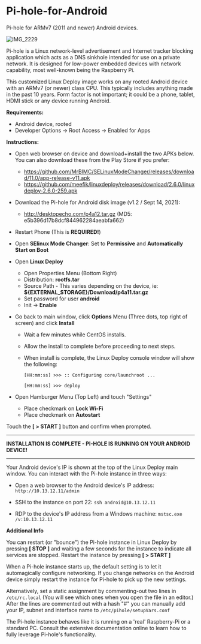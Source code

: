 # Pi-hole-for-Android
Pi-hole for ARMv7 (2011 and newer) Android devices.

![IMG_2229](https://user-images.githubusercontent.com/33142753/133272103-28c6eba3-d1f7-4e29-9c5b-7d96d9f94e9e.jpg)

Pi-hole is a Linux network-level advertisement and Internet tracker blocking application which acts as a DNS sinkhole intended for use on a private network. It is designed for low-power embedded devices with network capability, most well-known being the Raspberry Pi.

This customized Linux Deploy image works on any rooted Android device with an ARMv7 (or newer) class CPU.  This typically includes anything made in the past 10 years. Form factor is not important; it could be a phone, tablet, HDMI stick or any device running Android.

**Requirements:**

- Android device, rooted
- Developer Options -> Root Access -> Enabled for Apps

**Instructions:**

- Open web browser on device and download+install the two APKs below.  You can also download these from the Play Store if you prefer:

  - https://github.com/MrBIMC/SELinuxModeChanger/releases/download/11.0/app-release-v11.apk
  - https://github.com/meefik/linuxdeploy/releases/download/2.6.0/linuxdeploy-2.6.0-259.apk

-  Download the Pi-hole for Android disk image (v1.2 / Sept 14, 2021):

   - http://desktopecho.com/p4a12.tar.gz (MD5: e5b396d17b8dcf844962284aeabfa662)

- Restart Phone (This is **REQUIRED!**)

- Open **SElinux Mode Changer**:  Set to **Permissive** and **Automatically Start on Boot**
- Open **Linux Deploy**
     -  Open Properties Menu (Bottom Right)
     -  Distribution: **rootfs.tar**
     -  Source Path - This varies depending on the device, ie: **${EXTERNAL_STORAGE}/Download/p4a11.tar.gz**
     -  Set password for user **android**
     -  Init -> **Enable**
 - Go back to main window, click **Options** Menu (Three dots, top right of screen) and click **Install**
     -  Wait a few minutes while CentOS installs.  
     -  Allow the install to complete before proceeding to next steps.
     -  When install is complete, the Linux Deploy console window will show the following: 

        `````[HH:mm:ss] >>> :: Configuring core/launchroot ...`````
        
        `````[HH:mm:ss] >>> deploy`````
         
   
 - Open Hamburger Menu (Top Left) and touch "Settings"

    -  Place checkmark on **Lock Wi-Fi**
    -  Place checkmark on **Autostart**
 
Touch the **[ > START ]** button and confirm when prompted. 

-----------------------------------------------------------
**INSTALLATION IS COMPLETE - PI-HOLE IS RUNNING ON YOUR ANDROID DEVICE!**

-----------------------------------------------------------
Your Android device's IP is shown at the top of the Linux Deploy main window.  You can interact with the Pi-hole instance in three ways:

 - Open a web browser to the Android device's IP address: ```http://10.13.12.11/admin```

 - SSH to the instance on port 22: ```ssh android@10.13.12.11```

 - RDP to the device's IP address from a Windows machine: ```mstsc.exe /v:10.13.12.11```

**Additional Info**

You can restart (or "bounce") the Pi-hole instance in Linux Deploy by pressing **[ STOP ]** and waiting a few seconds for the instance to indicate all services are stopped.  Restart the instance by pressing **[ > START ]**

When a Pi-hole instance starts up, the default setting is to let it automagically configure networking.  If you change networks on the Android device simply restart the instance for Pi-hole to pick up the new settings.

Alternatively, set a static assignment by commenting-out two lines in ```/etc/rc.local``` (You will see which ones when you open the file in an editor.)  After the lines are commented out with a hash "#" you can manually add your IP, subnet and interface name to ```/etc/pihole/setupVars.conf```

The Pi-hole instance behaves like it is running on a 'real' Raspberry-Pi or a standard PC.  Consult the extensive documentation online to learn how to fully leverage Pi-hole's functionality.
